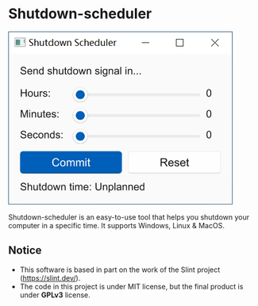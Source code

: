# Shutdown-scheduler

![v0.2.0](./screenshots/v0.2.0.png)

Shutdown-scheduler is an easy-to-use tool that helps you shutdown your computer in a specific time. It supports Windows, Linux & MacOS.  

## Notice

- This software is based in part on the work of the Slint project (https://slint.dev/).
- The code in this project is under MIT license, but the final product is under **GPLv3** license.
